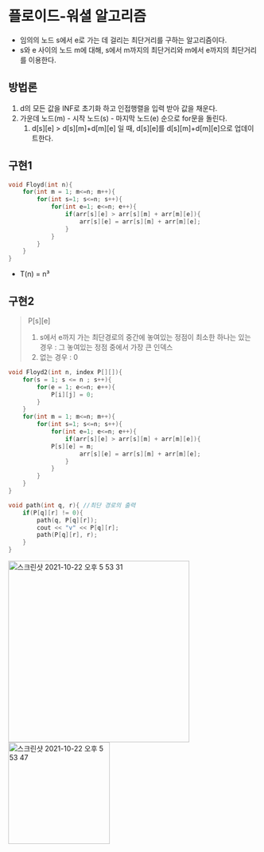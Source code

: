 # 플로이드-워셜 알고리즘
* 임의의 노드 s에서 e로 가는 데 걸리는 최단거리를 구하는 알고리즘이다.
* s와 e 사이의 노드 m에 대해, s에서 m까지의 최단거리와 m에서 e까지의 최단거리를 이용한다.

## 방법론
1. d의 모든 값을 INF로 초기화 하고 인접행렬을 입력 받아 값을 채운다.
2. 가운데 노드(m) - 시작 노드(s) - 마지막 노드(e) 순으로 for문을 돌린다.
	1. d[s][e] > d[s][m]+d[m][e] 일 때, d[s][e]를 d[s][m]+d[m][e]으로 업데이트한다.


## 구현1
```cpp
void Floyd(int n){
    for(int m = 1; m<=n; m++){
        for(int s=1; s<=n; s++){
            for(int e=1; e<=n; e++){
                if(arr[s][e] > arr[s][m] + arr[m][e]){
                    arr[s][e] = arr[s][m] + arr[m][e];
                }
            }
        }
    }
}
```
* T(n) = n³


## 구현2
> P[s][e]
> 1. s에서 e까지 가는 최단경로의 중간에 놓여있는 정점이 최소한 하나는 있는 경우 : 그 놓여있는 정점 중에서 가장 큰 인덱스
> 2. 없는 경우 : 0

```cpp
void Floyd2(int n, index P[][]){
	for(s = 1; s <= n ; s++){
		for(e = 1; e<=n; e++){
			P[i][j] = 0;	
		}
	}
    for(int m = 1; m<=n; m++){
        for(int s=1; s<=n; s++){
            for(int e=1; e<=n; e++){
                if(arr[s][e] > arr[s][m] + arr[m][e]){
		    P[s][e] = m;
                    arr[s][e] = arr[s][m] + arr[m][e];
                }
            }
        }
    }
}

void path(int q, r){ //최단 경로의 출력 
	if(P[q][r] != 0){
		path(q, P[q][r]);
		cout << "v" << P[q][r];
		path(P[q][r], r);
	}
}
```

<img width="364" alt="스크린샷 2021-10-22 오후 5 53 31" src="https://user-images.githubusercontent.com/64299475/138424782-94801069-a4a9-4299-b6af-793ad108a5bd.png"><img width="204" alt="스크린샷 2021-10-22 오후 5 53 47" src="https://user-images.githubusercontent.com/64299475/138424776-fa9355f3-654b-451b-870c-a4d6f6b73e4b.png">
